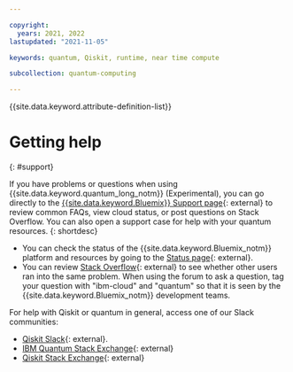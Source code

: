```yaml
---

copyright:
  years: 2021, 2022
lastupdated: "2021-11-05"

keywords: quantum, Qiskit, runtime, near time compute

subcollection: quantum-computing

---
```


{{site.data.keyword.attribute-definition-list}}

# Getting help
{: #support}

If you have problems or questions when using {{site.data.keyword.quantum_long_notm}} (Experimental), you can go directly to the [{{site.data.keyword.Bluemix}} Support page](https://www.ibm.com/cloud/support){: external} to review common FAQs, view cloud status, or post questions on Stack Overflow. You can also open a support case for help with your quantum resources.
{: shortdesc}

* You can check the status of the {{site.data.keyword.Bluemix_notm}} platform and resources by going to the [Status page](https://cloud.ibm.com/status){: external}.
* You can review [Stack Overflow](https://stackoverflow.com/search?q=ibm-cloud){: external} to see whether other users ran into the same problem. When using the forum to ask a question, tag your question with "ibm-cloud" and "quantum" so that it is seen by the {{site.data.keyword.Bluemix_notm}} development teams.

For help with Qiskit or quantum in general, access one of our Slack communities:

- [Qiskit Slack](http://ibm.co/joinqiskitslack){: external}.
- [IBM Quantum Stack Exchange](https://quantumcomputing.stackexchange.com/questions/tagged/ibm-q-experience){: external}
- [Qiskit Stack Exchange](https://quantumcomputing.stackexchange.com/questions/tagged/qiskit){: external}
